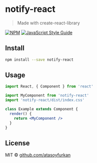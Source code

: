 # notify-react

> Made with create-react-library

[![NPM](https://img.shields.io/npm/v/notify-react.svg)](https://www.npmjs.com/package/notify-react) [![JavaScript Style Guide](https://img.shields.io/badge/code_style-standard-brightgreen.svg)](https://standardjs.com)

## Install

```bash
npm install --save notify-react
```

## Usage

```jsx
import React, { Component } from 'react'

import MyComponent from 'notify-react'
import 'notify-react/dist/index.css'

class Example extends Component {
  render() {
    return <MyComponent />
  }
}
```

## License

MIT © [github.com/atasoyfurkan](https://github.com/github.com/atasoyfurkan)
